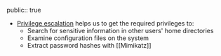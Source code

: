 public:: true

- [Privilege escalation](https://attack.mitre.org/tactics/TA0004) helps us to get the required privileges to:
	- Search for sensitive information in other users' home directories
	- Examine configuration files on the system
	- Extract password hashes with [[Mimikatz]]